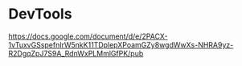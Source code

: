 # DevTools
https://docs.google.com/document/d/e/2PACX-1vTuxvGSspefnIrW5nkK11TDplepXPoamGZy8wgdWwXs-NHRA9yz-R2DgqZpJ7S9A_RdnWxPLMmlGfPK/pub 

